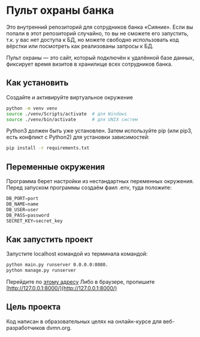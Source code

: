 # Пульт охраны банка

Это внутренний репозиторий для сотрудников банка «Сияние». Если вы попали в этот репозиторий случайно, то вы не сможете его запустить, т.к. у вас нет доступа к БД, но можете свободно использовать код вёрстки или посмотреть как реализованы запросы к БД.

Пульт охраны — это сайт, который подключён к удалённой базе данных, фиксирует время визитов в хранилище всех сотрудников банка.

## Как установить
Создайте и активируйте виртуальное окружение
```bash
python -m venv venv
source ./venv/Scripts/activate  # для Windows
source ./venv/bin/activate      # для UNIX систем
```

Python3 должен быть уже установлен. Затем используйте pip (или pip3, есть конфликт с Python2) для установки зависимостей:

```bash
pip install -r requirements.txt
```

## Переменные окружения

Программа берет настройки из нестандартных переменных окружения. Перед запуском программы создаём фаил .env, туда положите:

```python
DB_PORT=port
DB_NAME=name
DB_USER=user
DB_PASS=password
SECRET_KEY=secret_key
```

## Как запустить проект 

Запустите localhost командой из терминала командой: 

```bash
python main.py runserver 0.0.0.0:8080.
python manage.py runserver
```

Перейдите по [этому адресу](http://127.0.0.1:8000/)
Либо в браузере, пропишите [http://127.0.0.1:8000/](http://127.0.0.1:8000/)

## Цель проекта
Код написан в образовательных целях на онлайн-курсе для веб-разработчиков dvmn.org.